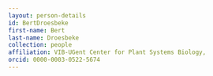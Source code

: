 ```yaml
---
layout: person-details
id: BertDroesbeke
first-name: Bert
last-name: Droesbeke
collection: people
affiliation: VIB-UGent Center for Plant Systems Biology,
orcid: 0000-0003-0522-5674
---
```

